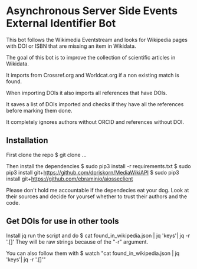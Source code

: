 # Asynchronous Server Side Events External Identifier Bot
This bot follows the Wikimedia Eventstream and looks for Wikipedia pages with
DOI or ISBN that are missing an item in Wikidata.

The goal of this bot is to improve the collection of scientific articles in
Wikidata.

It imports from Crossref.org and Worldcat.org if a non existing match is found.

When importing DOIs it also imports all references that have DOIs.

It saves a list of DOIs imported and checks if they have all the references
before marking them done.

It completely ignores authors without ORCID and references without DOI.

## Installation
First clone the repo
 $ git clone ...

Then install the dependencies
 $ sudo pip3 install -r requirements.txt
 $ sudo pip3 install git+https://github.com/dpriskorn/MediaWikiAPI
 $ sudo pip3 install git+https://github.com/ebraminio/aiosseclient

Please don't hold me accountable if the dependecies eat your dog. Look at their
sources and decide for yoursef whether to trust their authors and the code.

## Get DOIs for use in other tools
Install jq run the script and do
 $ cat found_in_wikipedia.json | jq 'keys'| jq -r '.[]'
They will be raw strings because of the "-r" argument. 

You can also follow them with 
 $ watch "cat found_in_wikipedia.json | jq 'keys'| jq -r '.[]'"

